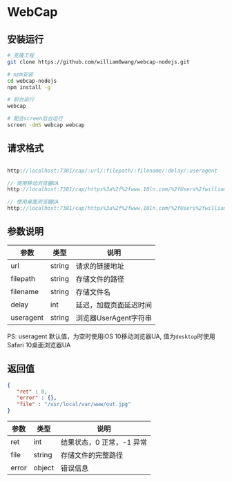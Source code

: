 # WebCap

## 安装运行

```bash
# 克隆工程
git clone https://github.com/william0wang/webcap-nodejs.git

# npm安装
cd webcap-nodejs
npm install -g

# 前台运行
webcap

# 配合screen后台运行
screen -dmS webcap webcap
```

## 请求格式

```js

http://localhost:7381/cap/:url/:filepath/:filename/:delay/:useragent

// 使用移动浏览器UA
http://localhost:7381/cap/https%3a%2f%2fwww.10ln.com/%2fUsers%2fwilliam%2fDocuments%2faboem%2ftemp/outfile/5

// 使用桌面浏览器UA
http://localhost:7381/cap/https%3a%2f%2fwww.10ln.com/%2fUsers%2fwilliam%2fDocuments%2faboem%2ftemp/outfile/5/desktop

```

## 参数说明

参数 | 类型 | 说明
---------|----------|---------
 url       | string | 请求的链接地址
 filepath  | string | 存储文件的路径
 filename  | string | 存储文件名
 delay     | int    | 延迟，加载页面延迟时间
 useragent | string | 浏览器UserAgent字符串

 PS: useragent 默认值，为空时使用iOS 10移动浏览器UA, 值为`desktop`时使用Safari 10桌面浏览器UA

## 返回值

```json
{
   "ret" : 0,
   "error" : {},
   "file" : "/usr/local/var/www/out.jpg"
}
```

参数 | 类型 | 说明
---------|----------|---------
 ret       | int    | 结果状态，0 正常，-1 异常
 file      | string | 存储文件的完整路径
 error     | object | 错误信息
